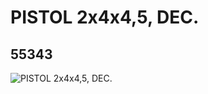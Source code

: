 # PISTOL 2x4x4,5, DEC.
## 55343
![PISTOL 2x4x4,5, DEC.](https://lc-www-live-s.legocdn.com/media/bricks/5/2/4494903.jpg)